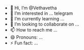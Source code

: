 - 👋 Hi, I’m @Vethavetha
- 👀 I’m interested in ... telegram 
- 🌱 I’m currently learning ...
- 💞️ I’m looking to collaborate on ...
- 📫 How to reach me ...
- 😄 Pronouns: ...
- ⚡ Fun fact: ...

<!---
Vethavetha/Vethavetha is a ✨ special ✨ repository because its `README.md` (this file) appears on your GitHub profile.
You can click the Preview link to take a look at your changes.
--->
